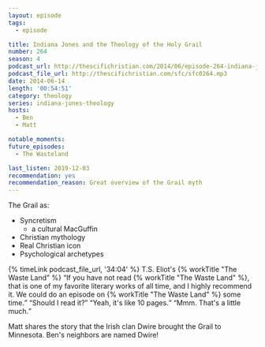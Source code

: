 ```yaml
---
layout: episode
tags:
  - episode

title: Indiana Jones and the Theology of the Holy Grail
number: 264
season: 4
podcast_url: http://thescifichristian.com/2014/06/episode-264-indiana-jones-and-the-theology-of-the-holy-grail/
podcast_file_url: http://thescifichristian.com/sfc/sfc0264.mp3
date: 2014-06-14
length: '00:54:51'
category: theology
series: indiana-jones-theology
hosts:
  - Ben
  - Matt

notable_moments: 
future_episodes:
  - The Wasteland

last_listen: 2019-12-03
recommendation: yes
recommendation_reason: Great overview of the Grail myth
---
```


The Grail as:
- Syncretism
  - a cultural MacGuffin
- Christian mythology 
- Real Christian icon
- Psychological archetypes

<div class="quote">
  {% timeLink podcast_file_url, '34:04' %}
  <span class="quote-context is-size-6">T.S. Eliot's {% workTitle "The Waste Land" %}</span>
  <q class="ben">If you have not read {% workTitle "The Waste Land" %}, that is one of my favorite literary works of all time, and I highly recommend it. We could do an episode on {% workTitle "The Waste Land" %} some time.</q>
  <q class="matt">Should I read it?</q>
  <q class="ben">Yeah, it's like 10 pages.</q>
  <q class="matt">Mmm. That's a little much.</q>
</div>

Matt shares the story that the Irish clan Dwire brought the Grail to Minnesota. Ben's neighbors are named Dwire!
